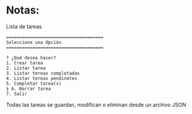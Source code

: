 # Notas:

Lista de tareas

```
=====================================
Seleccione una Opción
=====================================

? ¿Qué desea hacer?
1. Crear tarea
2. Listar tarea
3. Listar tereas completadas
4. Listar tereas pendinetes
5. Completar tarea(s)
❯ 6. Borrar tarea
7. Salir
```

Todas las tareas se guardan, modifican o eliminan desde un archivo JSON
